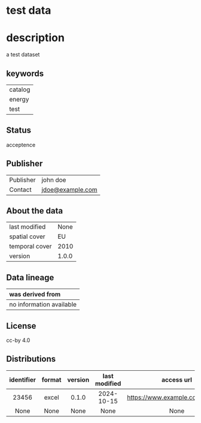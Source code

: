 
test data
=========

# description
  
a test dataset
## keywords

||
| :--- |
|catalog|
|energy|
|test|

## Status


acceptence
## Publisher

|||
| :--- | :--- |
|Publisher|john doe|
|Contact|jdoe@example.com|

## About the data

|||
| :--- | :--- |
|last modified|None|
|spatial cover|EU|
|temporal cover|2010|
|version|1.0.0|

## Data lineage

|was derived from|
| :--- |
|no information available|

## License


cc-by 4.0
## Distributions

|identifier|format|version|last modified|access url|
| :---: | :---: | :---: | :---: | :---: |
|23456|excel|0.1.0|2024-10-15|https://www.example.com/test.xslx|
|None|None|None|None|None|
